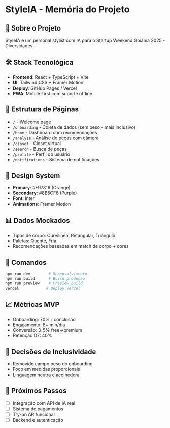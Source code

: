 # StyleIA - Memória do Projeto

## 📱 Sobre o Projeto
StyleIA é um personal stylist com IA para o Startup Weekend Goiânia 2025 - Diversidades.

## 🛠️ Stack Tecnológica
- **Frontend**: React + TypeScript + Vite
- **UI**: Tailwind CSS + Framer Motion
- **Deploy**: GitHub Pages / Vercel
- **PWA**: Mobile-first com suporte offline

## 📂 Estrutura de Páginas
- `/` - Welcome page
- `/onboarding` - Coleta de dados (sem peso - mais inclusivo)
- `/home` - Dashboard com recomendações
- `/analyze` - Análise de peças com câmera
- `/closet` - Closet virtual
- `/search` - Busca de peças
- `/profile` - Perfil do usuário
- `/notifications` - Sistema de notificações

## 🎨 Design System
- **Primary**: #F97316 (Orange)
- **Secondary**: #8B5CF6 (Purple)
- **Font**: Inter
- **Animations**: Framer Motion

## 📊 Dados Mockados
- Tipos de corpo: Curvilínea, Retangular, Triângulo
- Paletas: Quente, Fria
- Recomendações baseadas em match de corpo + cores

## 🚀 Comandos
```bash
npm run dev        # Desenvolvimento
npm run build      # Build produção
npm run preview    # Preview build
vercel            # Deploy Vercel
```

## 📈 Métricas MVP
- Onboarding: 70%+ conclusão
- Engajamento: 8+ min/dia
- Conversão: 3-5% free→premium
- Retenção D7: 40%

## 🔐 Decisões de Inclusividade
- Removido campo peso do onboarding
- Foco em medidas proporcionais
- Linguagem neutra e acolhedora

## 🎯 Próximos Passos
- [ ] Integração com API de IA real
- [ ] Sistema de pagamentos
- [ ] Try-on AR funcional
- [ ] Backend e autenticação